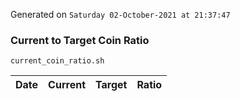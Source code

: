 Generated on `Saturday 02-October-2021 at 21:37:47`

### Current to Target Coin Ratio
`current_coin_ratio.sh`

Date|Current|Target|Ratio
---|---|---|---
